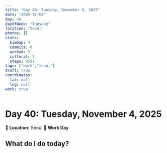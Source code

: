 ```yaml
---
title: "Day 40: Tuesday, November 4, 2025"
date: "2025-11-04"
day: 40
dayOfWeek: "Tuesday"
location: "Seoul"
photos: []
stats:
  kimbap: 4
  commits: 0
  worked: 5
  cultural: 2
  steps: 9591
tags: ["work","seoul"]
draft: true
coordinates:
  lat: null
  lng: null
work: true
---
```

# Day 40: Tuesday, November 4, 2025

📍 **Location:** Seoul
💼 **Work Day**

## What do I do today?


